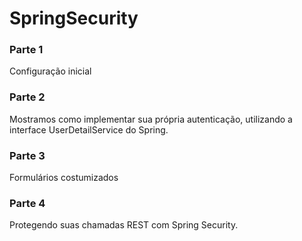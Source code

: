 # SpringSecurity

### Parte 1 ###

Configuração inicial

### Parte 2 ###

Mostramos como implementar sua própria autenticação, utilizando a interface UserDetailService do Spring.

### Parte 3 ###

Formulários costumizados

### Parte 4 ###

Protegendo suas chamadas REST com Spring Security.